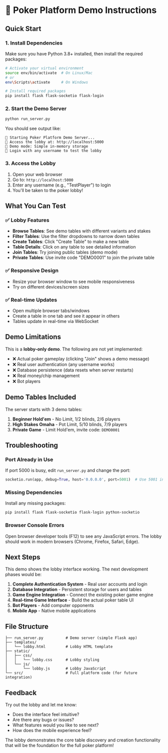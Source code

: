 # 🎲 Poker Platform Demo Instructions

## Quick Start

### 1. Install Dependencies
Make sure you have Python 3.8+ installed, then install the required packages:

```bash
# Activate your virtual environment
source env/bin/activate  # On Linux/Mac
# or
env\Scripts\activate     # On Windows

# Install required packages
pip install flask flask-socketio flask-login
```

### 2. Start the Demo Server
```bash
python run_server.py
```

You should see output like:
```
🎲 Starting Poker Platform Demo Server...
📍 Access the lobby at: http://localhost:5000
🔧 Demo mode: Simple in-memory storage
👤 Login with any username to test the lobby
```

### 3. Access the Lobby
1. Open your web browser
2. Go to: `http://localhost:5000`
3. Enter any username (e.g., "TestPlayer") to login
4. You'll be taken to the poker lobby!

## What You Can Test

### ✅ **Lobby Features**
- **Browse Tables**: See demo tables with different variants and stakes
- **Filter Tables**: Use the filter dropdowns to narrow down tables
- **Create Tables**: Click "Create Table" to make a new table
- **Table Details**: Click on any table to see detailed information
- **Join Tables**: Try joining public tables (demo mode)
- **Private Tables**: Use invite code "DEMO0001" to join the private table

### ✅ **Responsive Design**
- Resize your browser window to see mobile responsiveness
- Try on different devices/screen sizes

### ✅ **Real-time Updates**
- Open multiple browser tabs/windows
- Create a table in one tab and see it appear in others
- Tables update in real-time via WebSocket

## Demo Limitations

This is a **lobby-only demo**. The following are not yet implemented:
- ❌ Actual poker gameplay (clicking "Join" shows a demo message)
- ❌ Real user authentication (any username works)
- ❌ Database persistence (data resets when server restarts)
- ❌ Real money/chip management
- ❌ Bot players

## Demo Tables Included

The server starts with 3 demo tables:

1. **Beginner Hold'em** - No Limit, $1/$2 blinds, 2/6 players
2. **High Stakes Omaha** - Pot Limit, $5/$10 blinds, 7/9 players  
3. **Private Game** - Limit Hold'em, invite code: `DEMO0001`

## Troubleshooting

### Port Already in Use
If port 5000 is busy, edit `run_server.py` and change the port:
```python
socketio.run(app, debug=True, host='0.0.0.0', port=5001)  # Use 5001 instead
```

### Missing Dependencies
Install any missing packages:
```bash
pip install flask flask-socketio flask-login python-socketio
```

### Browser Console Errors
Open browser developer tools (F12) to see any JavaScript errors. The lobby should work in modern browsers (Chrome, Firefox, Safari, Edge).

## Next Steps

This demo shows the lobby interface working. The next development phases would be:

1. **Complete Authentication System** - Real user accounts and login
2. **Database Integration** - Persistent storage for users and tables  
3. **Game Engine Integration** - Connect the existing poker game engine
4. **Real-time Game Interface** - Build the actual poker table UI
5. **Bot Players** - Add computer opponents
6. **Mobile App** - Native mobile applications

## File Structure

```
├── run_server.py          # Demo server (simple Flask app)
├── templates/
│   └── lobby.html         # Lobby HTML template
├── static/
│   ├── css/
│   │   └── lobby.css      # Lobby styling
│   └── js/
│       └── lobby.js       # Lobby JavaScript
└── src/                   # Full platform code (for future integration)
```

## Feedback

Try out the lobby and let me know:
- Does the interface feel intuitive?
- Are there any bugs or issues?
- What features would you like to see next?
- How does the mobile experience feel?

The lobby demonstrates the core table discovery and creation functionality that will be the foundation for the full poker platform!